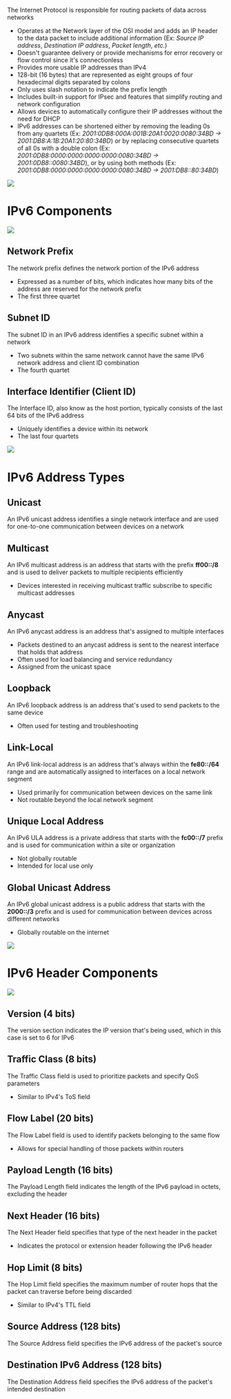 The Internet Protocol is responsible for routing packets of data across networks

* Operates at the Network layer of the OSI model and adds an IP header to the data packet to include additional information (Ex: *Source IP address*, *Destination IP address*, *Packet length*, *etc.*)
* Doesn't guarantee delivery or provide mechanisms for error recovery or flow control since it's connectionless
* Provides more usable IP addresses than IPv4
* 128-bit (16 bytes) that are represented as eight groups of four hexadecimal digits separated by colons
* Only uses slash notation to indicate the prefix length
* Includes built-in support for IPsec and features that simplify routing and network configuration
* Allows devices to automatically configure their IP addresses without the need for DHCP
* IPv6 addresses can be shortened either by removing the leading 0s from any quartets (Ex: *2001:0DB8:000A:001B:20A1:0020:0080:34BD -> 2001:DB8:A:1B:20A1:20:80:34BD*) or by replacing consecutive quartets of all 0s with a double colon (Ex: *2001:0DB8:0000:0000:0000:0000:0080:34BD -> 2001:0DB8::0080:34BD*), or by using both methods (Ex: *2001:0DB8:0000:0000:0000:0000:0080:34BD -> 2001:DB8::80:34BD*)

![](https://github.com/JonmarCorpuz/SecondBrain/blob/main/Assets/Whitespace.png)

# IPv6 Components

![](https://github.com/JonmarCorpuz/SecondBrain/blob/main/Assets/6560b502fd983ecbcc9f0be1_177.%20Different%20Classes%20of%20IT%20Security%20Policies-min.jpg)

## Network Prefix

The network prefix defines the network portion of the IPv6 address

* Expressed as a number of bits, which indicates how many bits of the address are reserved for the network prefix
* The first three quartet

## Subnet ID

The subnet ID in an IPv6 address identifies a specific subnet within a network

* Two subnets within the same network cannot have the same IPv6 network address and client ID combination
* The fourth quartet 

## Interface Identifier (Client ID)

The Interface ID, also know as the host portion, typically consists of the last 64 bits of the IPv6 address 

* Uniquely identifies a device within its network
* The last four quartets

![](https://github.com/JonmarCorpuz/SecondBrain/blob/main/Assets/Whitespace.png)

# IPv6 Address Types

## Unicast 

An IPv6 unicast address identifies a single network interface and are used for one-to-one communication between devices on a network

## Multicast

An IPv6 multicast address is an address that starts with the prefix **ff00::/8** and is used to deliver packets to multiple recipients efficiently

* Devices interested in receiving multicast traffic subscribe to specific multicast addresses

## Anycast

An IPv6 anycast address is an address that's assigned to multiple interfaces

* Packets destined to an anycast address is sent to the nearest interface that holds that address
* Often used for load balancing and service redundancy
* Assigned from the unicast space

## Loopback

An IPv6 loopback address is an address that's used to send packets to the same device

* Often used for testing and troubleshooting

## Link-Local

An IPv6 link-local address is an address that's always within the **fe80::/64** range and are automatically assigned to interfaces on a local network segment

* Used primarily for communication between devices on the same link
* Not routable beyond the local network segment

## Unique Local Address

An IPv6 ULA address is a private address that starts with the **fc00::/7** prefix and is used for communication within a site or organization

* Not globally routable
* Intended for local use only

## Global Unicast Address

An IPv6 global unicast address is a public address that starts with the **2000::/3** prefix and is used for communication between devices across different networks

* Globally routable on the internet

![](https://github.com/JonmarCorpuz/SecondBrain/blob/main/Assets/Whitespace.png)

# IPv6 Header Components

![](https://github.com/JonmarCorpuz/SecondBrain/blob/main/Assets/2-Figure2-1.png)

## Version (4 bits)

The version section indicates the IP version that's being used, which in this case is set to 6 for IPv6

## Traffic Class (8 bits)

The Traffic Class field is used to prioritize packets and specify QoS parameters

* Similar to IPv4's ToS field

## Flow Label (20 bits)

The Flow Label field is used to identify packets belonging to the same flow

* Allows for special handling of those packets within routers

## Payload Length (16 bits)

The Payload Length field indicates the length of the IPv6 payload in octets, excluding the header

## Next Header (16 bits)

The Next Header field specifies that type of the next header in the packet

* Indicates the protocol or extension header following the IPv6 header

## Hop Limit (8 bits)

The Hop Limit field specifies the maximum number of router hops that the packet can traverse before being discarded

* Similar to IPv4's TTL field

## Source Address (128 bits)

The Source Address field specifies the IPv6 address of the packet's source

## Destination IPv6 Address (128 bits)

The Destination Address field specifies the IPv6 address of the packet's intended destination
